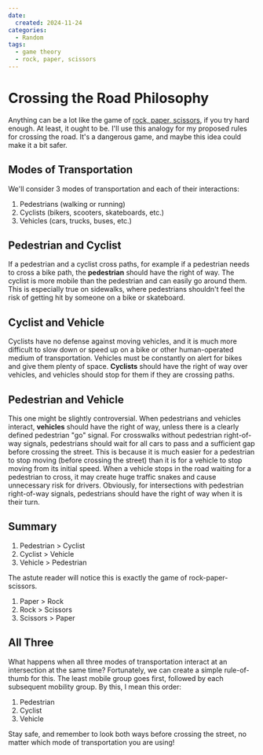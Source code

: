 ```yaml
---
date:
  created: 2024-11-24
categories:
  - Random
tags:
  - game theory
  - rock, paper, scissors
---
```

# Crossing the Road Philosophy

Anything can be a lot like the game of [rock, paper, scissors](./2021-01-05-rps.md), if you try hard enough. At least, it ought to be. I'll use this analogy for my proposed rules for crossing the road. It's a dangerous game, and maybe this idea could make it a bit safer.

<!-- more -->

## Modes of Transportation

We'll consider 3 modes of transportation and each of their interactions:

1. Pedestrians (walking or running)
1. Cyclists (bikers, scooters, skateboards, etc.)
1. Vehicles (cars, trucks, buses, etc.)

## Pedestrian and Cyclist

If a pedestrian and a cyclist cross paths, for example if a pedestrian needs to cross a bike path, the **pedestrian** should have the right of way. The cyclist is more mobile than the pedestrian and can easily go around them. This is especially true on sidewalks, where pedestrians shouldn't feel the risk of getting hit by someone on a bike or skateboard.

## Cyclist and Vehicle

Cyclists have no defense against moving vehicles, and it is much more difficult to slow down or speed up on a bike or other human-operated medium of transportation. Vehicles must be constantly on alert for bikes and give them plenty of space. **Cyclists** should have the right of way over vehicles, and vehicles should stop for them if they are crossing paths.

## Pedestrian and Vehicle

This one might be slightly controversial. When pedestrians and vehicles interact, **vehicles** should have the right of way, unless there is a clearly defined pedestrian "go" signal. For crosswalks without pedestrian right-of-way signals, pedestrians should wait for all cars to pass and a sufficient gap before crossing the street. This is because it is much easier for a pedestrian to stop moving (before crossing the street) than it is for a vehicle to stop moving from its initial speed. When a vehicle stops in the road waiting for a pedestrian to cross, it may create huge traffic snakes and cause unnecessary risk for drivers. Obviously, for intersections with pedestrian right-of-way signals, pedestrians should have the right of way when it is their turn.

## Summary

1. Pedestrian > Cyclist
1. Cyclist > Vehicle
1. Vehicle > Pedestrian

The astute reader will notice this is exactly the game of rock-paper-scissors.

1. Paper > Rock
1. Rock > Scissors
1. Scissors > Paper

## All Three

What happens when all three modes of transportation interact at an intersection at the same time? Fortunately, we can create a simple rule-of-thumb for this. The least mobile group goes first, followed by each subsequent mobility group. By this, I mean this order:

1. Pedestrian
1. Cyclist
1. Vehicle

Stay safe, and remember to look both ways before crossing the street, no matter which mode of transportation you are using!
